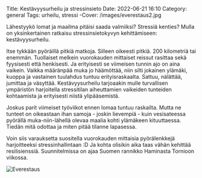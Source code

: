 Title: Kestävyysurheilu ja stressinsieto
Date: 2022-06-21 16:10
Category: general
Tags: urheilu, stressi
-Cover: /images/everestaus2.jpg

Lähestyykö lomat ja maailma pitäisi saada valmiiksi? Stressiä kenties? Mulla on yksinkertainen ratkaisu stressinsietokyvyn kehittämiseen: kestävyysurheilu.

Itse tykkään pyöräillä pitkiä matkoja. Silleen oikeesti pitkiä. 200 kilometriä tai enemmän. Tuollaiset melkein vuorokauden mittaiset reissut rasittaa sekä fyysisesti että henkisesti. Ja erityisesti se viimeisen tunnin ajo on aina vaikein. Vaikka määränpää muka jo häämöttää, niin silti jokainen ylämäki, kuoppa ja vastainen tuulahdus tuntuu erityisraskaalta. Sattuu, nälättää, jumittaa ja väsyttää. Kestävyysurheilu tarjoaakin mulle turvallisen ympäristön harjoitella stressitilan aiheuttamien vaikeiden tunteiden kohtaamista ja erityisesti niistä ylipääsemistä.

Joskus parit viimeiset työviikot ennen lomaa tuntuu raskailta. Mutta ne tunteet on oikeastaan ihan samoja - joskin lievempiä - kuin vesisateessa pyörällä muka-niin-lähellä olevaa maalia kohti ylämäkeen kituuttaessa. Tiedän mitä odottaa ja miten pitää tilanne lapasessa.

Voin siis varauksetta suositella vuorokauden mittaisia pyörälenkkejä harjoitteeksi stressinhallintaan :D Ja kohta olisikin aika taas vähän kehittää resilisienssiä. Suunnitelmissa on ajaa Suomen rannikko Haminasta Tornioon viikossa.

![Everestaus](/images/everestaus2.jpg)
